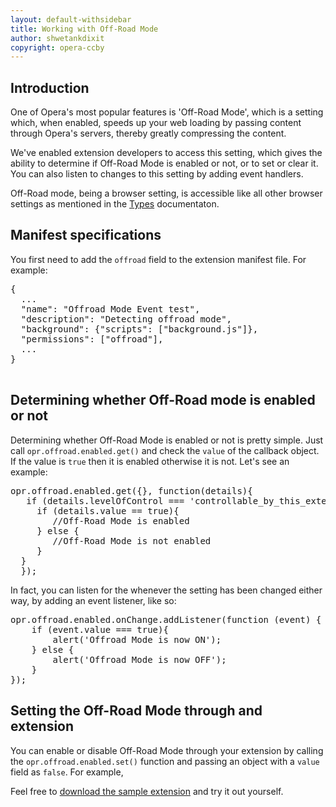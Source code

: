 ```yaml
---
layout: default-withsidebar
title: Working with Off-Road Mode
author: shwetankdixit
copyright: opera-ccby
---
```


## Introduction

One of Opera's most popular features is 'Off-Road Mode', which is a setting which, when enabled, speeds up your web loading by passing content through Opera's servers, thereby greatly compressing the content. 

We've enabled extension developers to access this setting, which gives the ability to determine if Off-Road Mode is enabled or not, or to set or clear it. You can also listen to changes to this setting by adding event handlers.

Off-Road mode, being a browser setting, is accessible like all other browser settings as mentioned in the [Types](types.html) documentaton.

## Manifest specifications

You first need to add the `offroad` field to the extension manifest file. For example:

<pre class="prettyprint">{
  ...
  "name": "Offroad Mode Event test",
  "description": "Detecting offroad mode",
  "background": {"scripts": ["background.js"]},
  "permissions": ["offroad"],
  ...
}
 </pre>
 

## Determining whether Off-Road mode is enabled or not
Determining whether Off-Road Mode is enabled or not is pretty simple. Just call `opr.offroad.enabled.get()` and check the `value` of the callback object. If the value is `true` then it is enabled otherwise it is not. Let's see an example:


<pre class="prettyprint">opr.offroad.enabled.get({}, function(details){
   if (details.levelOfControl === 'controllable_by_this_extension' || details.levelOfControl === 'controlled_by_this_extension'){
     if (details.value == true){
     	//Off-Road Mode is enabled
     } else {
     	//Off-Road Mode is not enabled
     }  
  }
  });</pre>

In fact, you can listen for the whenever the setting has been changed either way, by adding an event listener, like so:

<pre class="prettyprint">opr.offroad.enabled.onChange.addListener(function (event) {
	if (event.value === true){
		alert('Offroad Mode is now ON');
	} else {
		alert('Offroad Mode is now OFF');
	}
});</pre>


## Setting the Off-Road Mode through and extension
You can enable or disable Off-Road Mode through your extension by calling the `opr.offroad.enabled.set()` function and passing an object with a `value` field as `false`. For example,

Feel free to [download the sample extension](samples/offroad.nex) and try it out yourself.
  


